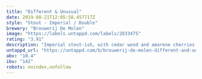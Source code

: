 ```yaml
---
title: "Different & Unusual"
date: 2019-08-21T12:05:58.457717Z
style: "Stout - Imperial / Double"
brewery: "Brouwerij De Molen"
image: "https://labels.untappd.com/labels/2833475"
rating: "3.91"
description: "Imperial stout-ish, with cedar wood and amarene cherries. Released at Borefts Beer Festival 2018."
untappd_url: "https://untappd.com/b/brouwerij-de-molen-different-and-unusual/2833475"
abv: "10.4"
ibu: "142"
robots: noindex,nofollow
---
```

